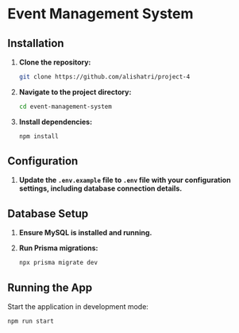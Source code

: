 # Event Management System

## Installation

1. **Clone the repository:**
    ```bash
    git clone https://github.com/alishatri/project-4
    ```

2. **Navigate to the project directory:**

    ```bash
    cd event-management-system
    ```

3. **Install dependencies:**

    ```bash
    npm install
    ```

## Configuration

1. **Update the `.env.example` file  to `.env` file with your configuration settings, including database connection details.**

## Database Setup

1. **Ensure MySQL is installed and running.**

2. **Run Prisma migrations:**

    ```bash
    npx prisma migrate dev
    ```

## Running the App

Start the application in development mode:

```bash
npm run start

